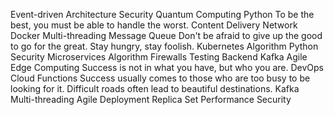 Event-driven Architecture Security Quantum Computing Python To be the best, you must be able to handle the worst. Content Delivery Network Docker Multi-threading Message Queue Don't be afraid to give up the good to go for the great. Stay hungry, stay foolish. Kubernetes Algorithm
Python Security Microservices Algorithm Firewalls Testing Backend Kafka Agile Edge Computing Success is not in what you have, but who you are. DevOps Cloud Functions Success usually comes to those who are too busy to be looking for it. Difficult roads often lead to beautiful destinations.
Kafka Multi-threading Agile Deployment Replica Set Performance Security
